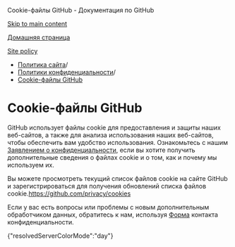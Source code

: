 Cookie-файлы GitHub - Документация по GitHub

[Skip to main content](#main-content)

[Домашняя страница](/ru)

[Site policy](/ru/site-policy)

* [Политика сайта](/ru/site-policy)/
* [Политики конфиденциальности](/ru/site-policy/privacy-policies)/
* [Cookie-файлы GitHub](/ru/site-policy/privacy-policies/github-cookies)

Cookie-файлы GitHub
==========

GitHub использует файлы cookie для предоставления и защиты наших веб-сайтов, а также для анализа использования наших веб-сайтов, чтобы обеспечить вам удобство использования. Ознакомьтесь с нашим [Заявлением о конфиденциальности](/ru/site-policy/privacy-policies/github-privacy-statement#our-use-of-cookies-and-tracking), если вы хотите получить дополнительные сведения о файлах cookie и о том, как и почему мы используем их.

Вы можете просмотреть текущий список файлов cookie на сайте GitHub и зарегистрироваться для получения обновлений списка файлов cookie.<https://github.com/privacy/cookies>

Если у вас есть вопросы или проблемы с новым дополнительным обработчиком данных, обратитесь к нам, используя [Форма](https://github.com/contact/privacy) контакта конфиденциальности.

{"resolvedServerColorMode":"day"}
